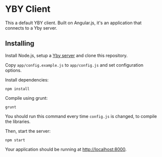 # YBY Client

This a default YBY client. Built on Angular.js, it's an application that connects to a Yby server.

## Installing

Install Node.js, setup a [Yby server](http://github.com/oeco/yby) and clone this repository.

Copy `app/config.example.js` to `app/config.js` and set configuration options.

Install dependencies:

    npm install

Compile using grunt:

	grunt

You should run this command every time `config.js` is changed, to compile the libraries.

Then, start the server:

    npm start

Your application should be running at [http://localhost:8000](http://localhost:8000).
